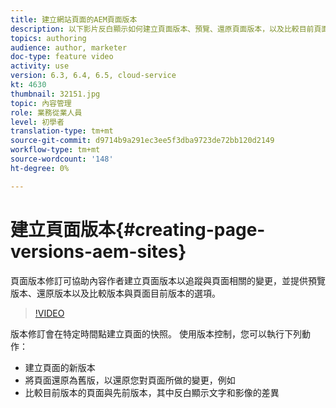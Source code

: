 ```yaml
---
title: 建立網站頁面的AEM頁面版本
description: 以下影片反白顯示如何建立頁面版本、預覽、還原頁面版本，以及比較目前頁面版本與儲存的頁面版本。
topics: authoring
audience: author, marketer
doc-type: feature video
activity: use
version: 6.3, 6.4, 6.5, cloud-service
kt: 4630
thumbnail: 32151.jpg
topic: 內容管理
role: 業務從業人員
level: 初學者
translation-type: tm+mt
source-git-commit: d9714b9a291ec3ee5f3dba9723de72bb120d2149
workflow-type: tm+mt
source-wordcount: '148'
ht-degree: 0%

---
```



# 建立頁面版本{#creating-page-versions-aem-sites}

頁面版本修訂可協助內容作者建立頁面版本以追蹤與頁面相關的變更，並提供預覽版本、還原版本以及比較版本與頁面目前版本的選項。

>[!VIDEO](https://video.tv.adobe.com/v/32151?quality=9&learn=on)

版本修訂會在特定時間點建立頁面的快照。 使用版本控制，您可以執行下列動作：
* 建立頁面的新版本
* 將頁面還原為舊版，以還原您對頁面所做的變更，例如
* 比較目前版本的頁面與先前版本，其中反白顯示文字和影像的差異
